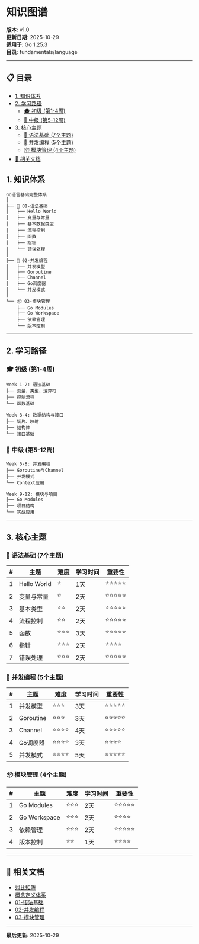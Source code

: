 ﻿# 知识图谱

**版本**: v1.0  
**更新日期**: 2025-10-29  
**适用于**: Go 1.25.3  
**目录**: fundamentals/language

---

## 📋 目录

- [1. 知识体系](#1-知识体系)
- [2. 学习路径](#2-学习路径)
  - [🎓 初级 (第1-4周)](#初级-第1-4周)
  - [🚀 中级 (第5-12周)](#中级-第5-12周)
- [3. 核心主题](#3-核心主题)
  - [📖 语法基础 (7个主题)](#语法基础-7个主题)
  - [🔄 并发编程 (5个主题)](#并发编程-5个主题)
  - [📦 模块管理 (4个主题)](#模块管理-4个主题)
- [🔗 相关文档](#相关文档)

## 1. 知识体系

```text
Go语言基础完整体系
│
├── 📖 01-语法基础
│   ├── Hello World
│   ├── 变量与常量
│   ├── 基本数据类型
│   ├── 流程控制
│   ├── 函数
│   ├── 指针
│   └── 错误处理
│
├── 🔄 02-并发编程
│   ├── 并发模型
│   ├── Goroutine
│   ├── Channel
│   ├── Go调度器
│   └── 并发模式
│
└── 📦 03-模块管理
    ├── Go Modules
    ├── Go Workspace
    ├── 依赖管理
    └── 版本控制
```

---

## 2. 学习路径

### 🎓 初级 (第1-4周)

```text
Week 1-2: 语法基础
├── 变量、类型、运算符
├── 控制流程
└── 函数基础

Week 3-4: 数据结构与接口
├── 切片、映射
├── 结构体
└── 接口基础
```

### 🚀 中级 (第5-12周)

```text
Week 5-8: 并发编程
├── Goroutine与Channel
├── 并发模式
└── Context应用

Week 9-12: 模块与项目
├── Go Modules
├── 项目结构
└── 实战应用
```

---

## 3. 核心主题

### 📖 语法基础 (7个主题)

| # | 主题 | 难度 | 学习时间 | 重要性 |
|---|------|------|---------|-------|
| 1 | Hello World | ⭐ | 1天 | ⭐⭐⭐⭐⭐ |
| 2 | 变量与常量 | ⭐ | 2天 | ⭐⭐⭐⭐⭐ |
| 3 | 基本类型 | ⭐⭐ | 2天 | ⭐⭐⭐⭐⭐ |
| 4 | 流程控制 | ⭐⭐ | 2天 | ⭐⭐⭐⭐⭐ |
| 5 | 函数 | ⭐⭐⭐ | 3天 | ⭐⭐⭐⭐⭐ |
| 6 | 指针 | ⭐⭐⭐ | 2天 | ⭐⭐⭐⭐ |
| 7 | 错误处理 | ⭐⭐⭐ | 2天 | ⭐⭐⭐⭐⭐ |

### 🔄 并发编程 (5个主题)

| # | 主题 | 难度 | 学习时间 | 重要性 |
|---|------|------|---------|-------|
| 1 | 并发模型 | ⭐⭐⭐ | 3天 | ⭐⭐⭐⭐⭐ |
| 2 | Goroutine | ⭐⭐⭐ | 3天 | ⭐⭐⭐⭐⭐ |
| 3 | Channel | ⭐⭐⭐⭐ | 4天 | ⭐⭐⭐⭐⭐ |
| 4 | Go调度器 | ⭐⭐⭐⭐ | 3天 | ⭐⭐⭐⭐ |
| 5 | 并发模式 | ⭐⭐⭐⭐ | 5天 | ⭐⭐⭐⭐⭐ |

### 📦 模块管理 (4个主题)

| # | 主题 | 难度 | 学习时间 | 重要性 |
|---|------|------|---------|-------|
| 1 | Go Modules | ⭐⭐⭐ | 2天 | ⭐⭐⭐⭐⭐ |
| 2 | Go Workspace | ⭐⭐⭐ | 2天 | ⭐⭐⭐⭐ |
| 3 | 依赖管理 | ⭐⭐⭐ | 2天 | ⭐⭐⭐⭐⭐ |
| 4 | 版本控制 | ⭐⭐ | 1天 | ⭐⭐⭐⭐ |

---

## 🔗 相关文档

- [对比矩阵](./00-对比矩阵.md)
- [概念定义体系](./00-概念定义体系.md)
- [01-语法基础](./01-语法基础/README.md)
- [02-并发编程](./02-并发编程/README.md)
- [03-模块管理](./03-模块管理/README.md)

---

**最后更新**: 2025-10-29
